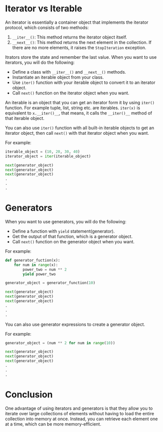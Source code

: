 # Iterator vs Iterable

An iterator is essentially a container object that implements the iterator protocol, which consists of two methods:

1. `__iter__()`: This method returns the iterator object itself.
2. `__next__()`: This method returns the next element in the collection. If there are no more elements, it raises the `StopIteration` exception.

Itrators store the state and remember the last value. 
When you want to use iterators, you will do the following:
- Define a class with `__iter__()` and `__next__()` methods.
- Instantiate an iterable object from your class.
- Use `iter()` function with your iterable object to convert it to an iterator object.
- Call `next()` function on the iterator object when you want.

An iterable is an object that you can get an iterator form it by using `iter()` function. For example tuple, list, string etc. are iterables. `iter(x)` is equivalent to `x.__iter()__`, that means, it calls the `__iter()__` method of that iterable object.

You can also use `iter()` function with all built-in iterable objects to get an iterator object, then call `next()` with that iterator object when you want.

For example:
```python
iterable_object = (10, 20, 30, 40)
iterator_object = iter(iterable_object)

next(generator_object)
next(generator_object)
next(generator_object)
.
.
.
```

# Generators

When you want to use generators, you will do the following:
- Define a function with `yield` statement(generator).
- Get the output of that function, which is a generator object.
- Call `next()` function on the generator object when you want.

For example:

```python
def generator_fuction(x):
    for num in range(x):
        power_two = num ** 2
        yield power_two

generator_object = generator_function(10)

next(generator_object)
next(generator_object)
next(generator_object)
.
.
.

```
You can also use generator expressions to create a generator object. 

For example:

```python
generator_object = (num ** 2 for num in range(10))

next(generator_object)
next(generator_object)
next(generator_object)
.
.
.
```
# Conclusion

One advantage of using iterators and generators is that they allow you to iterate over large collections of elements without having to load the entire collection into memory at once. Instead, you can retrieve each element one at a time, which can be more memory-efficient.